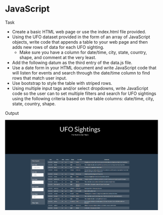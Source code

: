 # JavaScript
Task
* Create a basic HTML web page or use the index.html file provided.
* Using the UFO dataset provided in the form of an array of JavaScript objects, write code that appends a table to your web page and then adds new rows of data for each UFO sighting.
  * Make sure you have a column for date/time, city, state, country, shape, and comment at the very least.
* Add the following datum as the third entry of the data.js file.
* Use a date form in your HTML document and write JavaScript code that will listen for events and search through the date/time column to find rows that match user input.
* Use bootstrap to style the table with striped rows.
* Using multiple input tags and/or select dropdowns, write JavaScript code so the user can to set multiple filters and search for UFO sightings using the following criteria based on the table columns: date/time, city, state, country, shape.

Output

![logo](/images/output.PNG)

